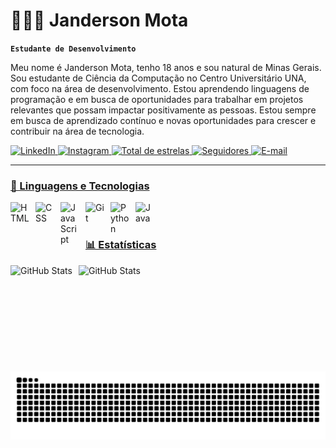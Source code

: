 # 👨🏾‍💻 Janderson Mota

**`Estudante de Desenvolvimento`**

Meu nome é Janderson Mota, tenho 18 anos e sou natural de Minas Gerais. Sou estudante de Ciência da Computação no Centro Universitário UNA, com foco na área de desenvolvimento.
Estou aprendendo linguagens de programação e em busca de oportunidades para trabalhar em projetos relevantes que possam impactar positivamente as pessoas. 
Estou sempre em busca de aprendizado contínuo e novas oportunidades para crescer e contribuir na área de tecnologia.

<p align="left">
    <a href="https://www.linkedin.com/in/janderson-mota/">
        <img 
            alt="LinkedIn" 
            title="Conecte-se comigo no LinkedIn." 
            src="https://custom-icon-badges.demolab.com/badge/-LinkedIn?color=236ad3&labelColor=1155ba&style=for-the-badge&logo=in&label=LinkendIn&logoColor=white" 
        />
    </a>
    <a href="https://www.instagram.com/jandin.silvx/">
        <img 
            alt="Instagram" 
            title="Me siga no Instagram" 
            src="https://custom-icon-badges.demolab.com/badge/-instagram?color=%23E05D44&label=Instagram&logo=instagram&logoColor=white&style=for-the-badge&labelColor=CE4630"
        />
    </a> 
    <a href="https://github.com/Janderson-Mota?tab=stars">
        <img 
            alt="Total de estrelas" 
            title="Total de estrelas GitHub" 
            src="https://custom-icon-badges.demolab.com/github/stars/Janderson-mota?color=55960c&style=for-the-badge&labelColor=488207&logo=star&label=estrelas"
        />
    </a>
    <a href="https://github.com/Janderson-Mota?tab=followers">
        <img 
            alt="Seguidores" 
            title="Me siga no GitHub" 
            src="https://custom-icon-badges.demolab.com/github/followers/Janderson-mota?color=236ad3&labelColor=1155ba&style=for-the-badge&logo=github&label=Seguidores&logoColor=white"
        />
    </a>
    <a href="mailto:exemplo@email.com?subject=Contato%20via%20GitHub&body=Ol%C3%A1,%20encontrei%20seu%20perfil%20no%20GitHub%20e%20gostaria%20de%20entrar%20em%20contato%20para%20discutirmos%20poss%C3%ADveis%20colabora%C3%A7%C3%B5es.%20Por%20favor,%20me%20avise%20se%20estiver%20dispon%C3%ADvel%20para%20uma%20conversa."
">
        <img 
            alt="E-mail" 
            title="Caso tenha interesse, sinta-se à vontade para entrar em contato por e-mail." 
            src="https://custom-icon-badges.demolab.com/badge/-Gmail?color=%23E05D44&label=E-mail&logo=gmail&logoColor=white&style=for-the-badge&labelColor=CE4630"
        />
</p>

---

### 🤖 Linguagens e Tecnologias

<img 
    align="left" 
    alt="HTML"
    title="HTML" 
    width="30px" 
    style="padding-right: 10px;"
    src="https://cdn.jsdelivr.net/gh/devicons/devicon@latest/icons/html5/html5-original.svg" 
/>
<img 
    align="left" 
    alt="CSS" 
    title="CSS"
    width="30px" 
    style="padding-right: 10px;" 
    src="https://cdn.jsdelivr.net/gh/devicons/devicon@latest/icons/css3/css3-original.svg" 
/>
<img 
    align="left" 
    alt="JavaScript" 
    title="JavaScript"
    width="30px" 
    style="padding-right: 10px;" 
    src="https://cdn.jsdelivr.net/gh/devicons/devicon@latest/icons/javascript/javascript-original.svg" 
/>

<img 
    align="left" 
    alt="Git" 
    title="Git"
    width="30px" 
    style="padding-right: 10px;" 
    src="https://cdn.jsdelivr.net/gh/devicons/devicon@latest/icons/git/git-original.svg" 
/>
<img 
    align="left" 
    alt="Python" 
    title="Python"
    width="30px" 
    style="padding-right: 10px;" 
    src="https://cdn.jsdelivr.net/gh/devicons/devicon@latest/icons/python/python-original.svg" 
/>
<img 
    align="left" 
    alt="Java" 
    title="Java"
    width="30px" 
    style="padding-right: 10px;" 
    src="https://cdn.jsdelivr.net/gh/devicons/devicon@latest/icons/java/java-original.svg"  
/>         

<br/>
<br/>

### 📊 Estatísticas

<p>
  <img 
    align="left" 
    alt="GitHub Stats" 
    height="170" 
    style="padding-right: 10px;" 
    src="https://github-readme-stats.vercel.app/api?username=Janderson-Mota&show_icons=true&theme=tokyonight&incluide_all_commits=true&locale=pt-br" 
  />

<p>
<img 
      align="left" 
      alt="GitHub Stats" 
      height=170" 
      src="https://github-readme-stats.vercel.app/api/top-langs/?username=Janderson-Mota&theme=tokyonight&locale=pt-br&layout=compact&custom_title=Tecnologias&langs_count=9" 
  />
  
</p>
</p>

<br>
    <picture>
  <source media="(prefers-color-scheme: dark)" srcset="https://raw.githubusercontent.com/Janderson-Mota/Janderson-Mota/output/github-contribution-grid-snake-dark.svg">
  <source media="(prefers-color-scheme: light)" srcset="https://raw.githubusercontent.com/Janderson-Mota/Janderson-Mota/output/github-contribution-grid-snake.svg">
  <img alt="github contribution grid snake animation" src="https://raw.githubusercontent.com/Janderson-Mota/Janderson-Mota/output/github-contribution-grid-snake.svg">
</picture>




